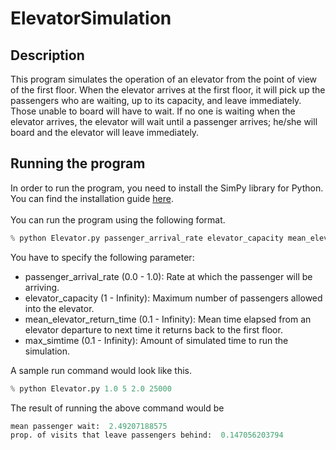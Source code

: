 # ElevatorSimulation

## Description
This program simulates the operation of an elevator from the point of view of the first floor. When the elevator arrives at the first floor, it will pick up the passengers who are waiting, up to its capacity, and leave immediately. Those unable to board will have to wait. If no one is waiting when the elevator arrives, the elevator will wait until a passenger arrives; he/she will board and the elevator will leave immediately.

## Running the program
In order to run the program, you need to install the SimPy library for Python. You can find the installation guide [here](https://pypi.org/project/simpy/).<br /><br />
You can run the program using the following format.

```python
% python Elevator.py passenger_arrival_rate elevator_capacity mean_elevator_return_time max_simtime 
```

You have to specify the following parameter:
* passenger_arrival_rate (0.0 - 1.0): Rate at which the passenger will be arriving.
* elevator_capacity (1 - Infinity): Maximum number of passengers allowed into the elevator.
* mean_elevator_return_time (0.1 - Infinity): Mean time elapsed from an elevator departure to next time it returns back to the first floor.
* max_simtime (0.1 - Infinity): Amount of simulated time to run the simulation.

A sample run command would look like this.

```python
% python Elevator.py 1.0 5 2.0 25000
```

The result of running the above command would be

```python
mean passenger wait:  2.49207188575
prop. of visits that leave passengers behind:  0.147056203794
```
